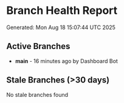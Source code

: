 # Branch Health Report
Generated: Mon Aug 18 15:07:44 UTC 2025

## Active Branches
- **main** - 16 minutes ago by Dashboard Bot

## Stale Branches (>30 days)
No stale branches found
